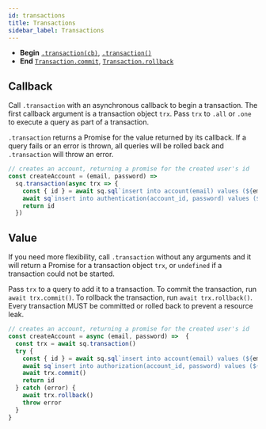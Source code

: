 ```yaml
---
id: transactions
title: Transactions
sidebar_label: Transactions
---
```


* **Begin** [`.transaction(cb)`](#callback), [`.transaction()`](#value)
* **End** [`Transaction.commit`](#value), [`Transaction.rollback`](#value)

## Callback

Call `.transaction` with an asynchronous callback to begin a transaction. The first callback argument is a transaction object `trx`. Pass `trx` to `.all` or `.one` to execute a query as part of a transaction.

`.transaction` returns a Promise for the value returned by its callback. If a query fails or an error is thrown, all queries will be rolled back and `.transaction` will throw an error.


```js
// creates an account, returning a promise for the created user's id
const createAccount = (email, password) => 
  sq.transaction(async trx => {
    const { id } = await sq.sql`insert into account(email) values (${email}) returning id`.one(trx) 
    await sq`insert into authentication(account_id, password) values (${id}, ${password})`.all(trx)
    return id
  })
```

## Value

If you need more flexibility, call `.transaction` without any arguments and it will return a Promise for a transaction object `trx`, or `undefined` if a transaction could not be started.

Pass `trx` to a query to add it to a transaction. To commit the transaction, run ` await trx.commit()`. To rollback the transaction, run `await trx.rollback()`. Every transaction MUST be committed or rolled back to prevent a resource leak.

```js
// creates an account, returning a promise for the created user's id
const createAccount = async (email, password) =>  {
  const trx = await sq.transaction()
  try {
    const { id } = await sq.sql`insert into account(email) values (${email}) returning id`.one(trx) 
    await sq`insert into authorization(account_id, password) values (${id}, ${password})`.all(trx)
    await trx.commit()
    return id
  } catch (error) {
    await trx.rollback()
    throw error
  }
}
```
